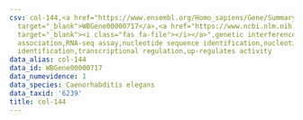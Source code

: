 ```yaml
---
csv: col-144,<a href="https://www.ensembl.org/Homo_sapiens/Gene/Summary?db=core;g=WBGene00000717"
  target="_blank">WBGene00000717</a>,<a href="https://www.ncbi.nlm.nih.gov/pubmed/27496166"
  target="_blank"><i class="fas fa-file"></i></a>",genetic interference,functional
  association,RNA-seq assay,nucleotide sequence identification,nucleotide sequence
  identification,transcriptional regulation,up-regulates activity
data_alias: col-144
data_id: WBGene00000717
data_numevidence: 1
data_species: Caenorhabditis elegans
data_taxid: '6239'
title: col-144
---
```

